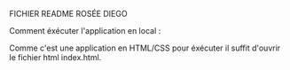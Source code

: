 FICHIER README ROSÉE DIEGO

Comment éxécuter l'application en local :

Comme c'est une application en HTML/CSS pour éxécuter il suffit d'ouvrir le fichier html index.html.
